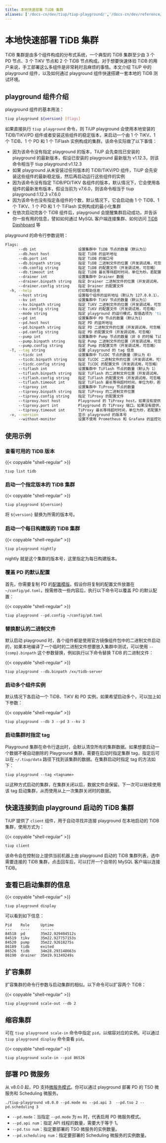 ```yaml
---
title: 本地快速部署 TiDB 集群
aliases: ['/docs-cn/dev/tiup/tiup-playground/','/docs-cn/dev/reference/tools/tiup/playground/']
---
```


# 本地快速部署 TiDB 集群

TiDB 集群是由多个组件构成的分布式系统，一个典型的 TiDB 集群至少由 3 个 PD 节点、3 个 TiKV 节点和 2 个 TiDB 节点构成。对于想要快速体验 TiDB 的用户来说，手工部署这么多组件是非常耗时且麻烦的事情。本文介绍 TiUP 中的 playground 组件，以及如何通过 playground 组件快速搭建一套本地的 TiDB 测试环境。

## playground 组件介绍

playground 组件的基本用法：

```bash
tiup playground ${version} [flags]
```

如果直接执行 `tiup playground` 命令，则 TiUP playground 会使用本地安装的 TiDB/TiKV/PD 组件或者安装这些组件的稳定版本，来启动一个由 1 个 TiKV、1 个 TiDB、1 个 PD 和 1 个 TiFlash 实例构成的集群。该命令实际做了以下事情：

- 因为该命令没有指定 playground 的版本，TiUP 会先查找已安装的 playground 的最新版本，假设已安装的 playground 最新版为 v1.12.3，则该命令相当于 tiup playground:v1.12.3
- 如果 playground 从未安装过任何版本的 TiDB/TiKV/PD 组件，TiUP 会先安装这些组件的最新稳定版，然后再启动运行这些组件的实例
- 因为该命令没有指定 TiDB/PD/TiKV 各组件的版本，默认情况下，它会使用各组件的最新发布版本，假设当前为 v7.6.0，则该命令相当于 tiup playground:1.12.3 v7.6.0
- 因为该命令也没有指定各组件的个数，默认情况下，它会启动由 1 个 TiDB、1 个 TiKV、1 个 PD 和 1 个 TiFlash 实例构成的最小化集群
- 在依次启动完各个 TiDB 组件后，playground 会提醒集群启动成功，并告诉你一些有用的信息，譬如如何通过 MySQL 客户端连接集群、如何访问 [TiDB Dashboard](/dashboard/dashboard-intro.md) 等

playground 的命令行参数说明：

```bash
Flags:
      --db int                   设置集群中 TiDB 节点的数量（默认为1）
      --db.host host             指定 TiDB 的监听地址
      --db.port int              指定 TiDB 的端口号
      --db.binpath string        指定 TiDB 二进制文件的位置（开发调试用，可忽略）
      --db.config string         指定 TiDB 的配置文件（开发调试用，可忽略）
      --db.timeout int           指定 TiDB 最长等待超时时间，单位为秒。若配置为 0，则永不超时。
      --drainer int              设置集群中 Drainer 数据
      --drainer.binpath string   指定 Drainer 二进制文件的位置（开发调试用，可忽略）
      --drainer.config string    指定 Drainer 的配置文件
  -h, --help                     打印帮助信息
      --host string              设置每个组件的监听地址（默认为 127.0.0.1），如果要提供给别的电脑访问，可设置为 0.0.0.0
      --kv int                   设置集群中 TiKV 节点的数量（默认为1）
      --kv.binpath string        指定 TiKV 二进制文件的位置（开发调试用，可忽略）
      --kv.config string         指定 TiKV 的配置文件（开发调试用，可忽略）
      --mode string              指定 playground 的运行模式，取值选项为 'tidb'（默认）和 'tikv-slim'
      --pd int                   设置集群中 PD 节点的数量（默认为1）
      --pd.host host             指定 PD 的监听地址
      --pd.binpath string        指定 PD 二进制文件的位置（开发调试用，可忽略）
      --pd.config string         指定 PD 的配置文件（开发调试用，可忽略）
      --pump int                 设置集群中 Pump 节点的数量（非 0 的时候 TiDB 会开启 TiDB Binlog）
      --pump.binpath string      指定 Pump 二进制文件的位置（开发调试用，可忽略）
      --pump.config string       指定 Pump 的配置文件（开发调试用，可忽略）
  -T, --tag string               设置 playground 的 tag 信息
      --ticdc int                设置集群中 TiCDC 节点的数量（默认为 0）
      --ticdc.binpath string     指定 TiCDC 二进制文件的位置（开发调试用，可忽略）
      --ticdc.config string      指定 TiCDC 的配置文件（开发调试用，可忽略）
      --tiflash int              设置集群中 TiFlash 节点的数量（默认为 1）
      --tiflash.binpath string   指定 TiFlash 的二进制文件位置（开发调试用，可忽略）
      --tiflash.config string    指定 TiFlash 的配置文件（开发调试用，可忽略）
      --tiflash.timeout int      指定 TiFlash 最长等待超时时间，单位为秒，若配置为 0，则永不超时。
      --tiproxy int              设置集群中 TiProxy 节点的数量
      --tiproxy.binpath string   指定 TiProxy 的二进制文件位置
      --tiproxy.config string    指定 TiProxy 的配置文件
      --tiproxy.host host        Playground 的 TiProxy host。如果没有提供，TiProxy 会使用 host 参数作为它的 host
      --tiproxy.port int         Playground 的 TiProxy 端口。如果没有提供，TiProxy 会使用 6000 作为它的端口
      --tiproxy.timeout int      TiProxy 最长等待超时时间，单位为秒，若配置为 0，则永不超时（默认为 60）。
  -v, --version                  显示 playground 的版本号
      --without-monitor          设置不使用 Prometheus 和 Grafana 的监控功能。若不添加此参数，则默认开启监控功能。

```

## 使用示例

### 查看可用的 TiDB 版本

{{< copyable "shell-regular" >}}

```shell
tiup list tidb
```

### 启动一个指定版本的 TiDB 集群

{{< copyable "shell-regular" >}}

```shell
tiup playground ${version}
```

将 `${version}` 替换为所需的版本号。

### 启动一个每日构建版的 TiDB 集群

{{< copyable "shell-regular" >}}

```shell
tiup playground nightly
```

nightly 就是这个集群的版本号，这里指定为每日构建版本。

### 覆盖 PD 的默认配置

首先，你需要复制 PD 的[配置模版](https://github.com/tikv/pd/blob/master/conf/config.toml)。假设你将复制的配置文件放置在 `~/config/pd.toml`，按需修改一些内容后，执行以下命令可以覆盖 PD 的默认配置：

{{< copyable "shell-regular" >}}

```shell
tiup playground --pd.config ~/config/pd.toml
```

### 替换默认的二进制文件

默认启动 playground 时，各个组件都是使用官方镜像组件包中的二进制文件启动的，如果本地编译了一个临时的二进制文件想要放入集群中测试，可以使用 `--{comp}.binpath` 这个参数替换，例如执行以下命令替换 TiDB 的二进制文件：

{{< copyable "shell-regular" >}}

```shell
tiup playground --db.binpath /xx/tidb-server
```

### 启动多个组件实例

默认情况下各启动一个 TiDB、TiKV 和 PD 实例，如果希望启动多个，可以加上如下参数：

{{< copyable "shell-regular" >}}

```shell
tiup playground --db 3 --pd 3 --kv 3
```

### 启动集群时指定 tag

Playground 集群在命令行退出时，会默认清空所有的集群数据。如果想要启动一个数据不被自动删除的 Playground 集群，需要在启动时指定集群 tag，指定后可以在 `~/.tiup/data` 路径下找到该集群的数据。在集群启动时指定 tag 的方法如下：

```shell
tiup playground --tag <tagname>
```

以这种方式启动的集群，在集群关闭以后，数据文件会保留。下一次可以继续使用该 tag 启动集群，从而使用从上一次集群关闭时的数据。

## 快速连接到由 playground 启动的 TiDB 集群

TiUP 提供了 `client` 组件，用于自动寻找并连接 playground 在本地启动的 TiDB 集群，使用方式为：

{{< copyable "shell-regular" >}}

```shell
tiup client
```

该命令会在控制台上提供当前机器上由 playground 启动的 TiDB 集群列表，选中需要连接的 TiDB 集群，点击回车后，可以打开一个自带的 MySQL 客户端以连接 TiDB。

## 查看已启动集群的信息

{{< copyable "shell-regular" >}}

```shell
tiup playground display
```

可以看到如下信息：

```
Pid    Role     Uptime
---    ----     ------
84518  pd       35m22.929404512s
84519  tikv     35m22.927757153s
84520  pump     35m22.92618275s
86189  tidb     exited
86526  tidb     34m28.293148663s
86190  drainer  35m19.91349249s
```

## 扩容集群

扩容集群的命令行参数与启动集群的相似。以下命令可以扩容两个 TiDB：

{{< copyable "shell-regular" >}}

```shell
tiup playground scale-out --db 2
```

## 缩容集群

可在 `tiup playground scale-in` 命令中指定 `pid`，以缩容对应的实例。可以通过 `tiup playground display` 命令查看 `pid`。

{{< copyable "shell-regular" >}}

```shell
tiup playground scale-in --pid 86526
```

## 部署 PD 微服务

从 v8.0.0 起，PD 支持[微服务模式](/pd-microservices.md)。你可以通过 playground 部署 PD 的 TSO 微服务和 Scheduling 微服务。

```shell
./tiup-playground v8.0.0 --pd.mode ms --pd.api 3  --pd.tso 2 --pd.scheduling 3
```

- `--pd.mode`：当指定 `--pd.mode` 为 `ms` 时，代表启用 PD 微服务模式。
- `--pd.api num`：指定 API 线程的数量，需要大于等于 1。
- `--pd.tso num`：指定要部署的 TSO 微服务的实例数量。
- `--pd.scheduling num`：指定要部署的 Scheduling 微服务的实例数量。